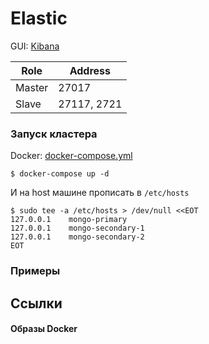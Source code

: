 # Elastic

GUI: [Kibana]()

|   Role   |   Address   |
|----------|-------------|
| Master   | 27017       |
| Slave    | 27117, 2721 |

### Запуск кластера

Docker: [docker-compose.yml](docker/docker-compose.yml)

```shell
$ docker-compose up -d
```

И на host машине прописать в `/etc/hosts`

```shell
$ sudo tee -a /etc/hosts > /dev/null <<EOT
127.0.0.1    mongo-primary
127.0.0.1    mongo-secondary-1
127.0.0.1    mongo-secondary-2
EOT
```

### Примеры

## Ссылки

#### Образы Docker